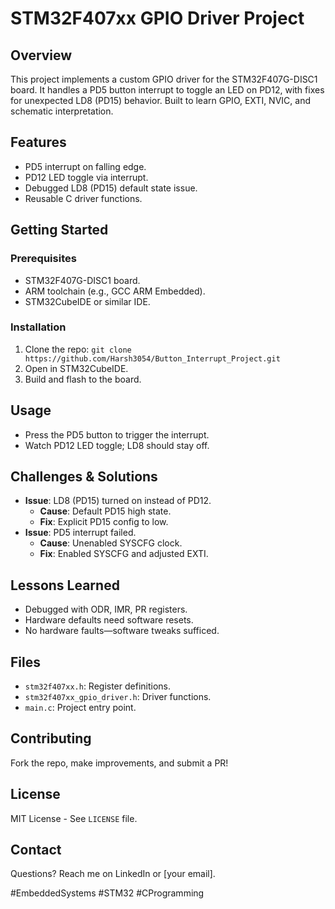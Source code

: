 # STM32F407xx GPIO Driver Project

## Overview
This project implements a custom GPIO driver for the STM32F407G-DISC1 board. It handles a PD5 button interrupt to toggle an LED on PD12, with fixes for unexpected LD8 (PD15) behavior. Built to learn GPIO, EXTI, NVIC, and schematic interpretation.

## Features
- PD5 interrupt on falling edge.
- PD12 LED toggle via interrupt.
- Debugged LD8 (PD15) default state issue.
- Reusable C driver functions.

## Getting Started
### Prerequisites
- STM32F407G-DISC1 board.
- ARM toolchain (e.g., GCC ARM Embedded).
- STM32CubeIDE or similar IDE.

### Installation
1. Clone the repo: `git clone https://github.com/Harsh3054/Button_Interrupt_Project.git`
2. Open in STM32CubeIDE.
3. Build and flash to the board.

## Usage
- Press the PD5 button to trigger the interrupt.
- Watch PD12 LED toggle; LD8 should stay off.

## Challenges & Solutions
- **Issue**: LD8 (PD15) turned on instead of PD12.
  - **Cause**: Default PD15 high state.
  - **Fix**: Explicit PD15 config to low.
- **Issue**: PD5 interrupt failed.
  - **Cause**: Unenabled SYSCFG clock.
  - **Fix**: Enabled SYSCFG and adjusted EXTI.

## Lessons Learned
- Debugged with ODR, IMR, PR registers.
- Hardware defaults need software resets.
- No hardware faults—software tweaks sufficed.

## Files
- `stm32f407xx.h`: Register definitions.
- `stm32f407xx_gpio_driver.h`: Driver functions.
- `main.c`: Project entry point.

## Contributing
Fork the repo, make improvements, and submit a PR!

## License
MIT License - See `LICENSE` file.

## Contact
Questions? Reach me on LinkedIn or [your email].

#EmbeddedSystems #STM32 #CProgramming
